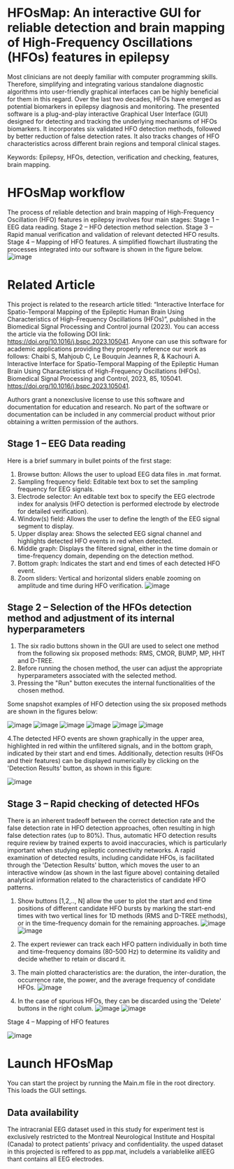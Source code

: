 # HFOsMap: An interactive GUI for reliable detection and brain mapping of High-Frequency Oscillations (HFOs) features in epilepsy
Most clinicians are not deeply familiar with computer programming skills. Therefore, simplifying and integrating various standalone diagnostic algorithms into user-friendly graphical interfaces can be highly beneficial for them in this regard. Over the last two decades, HFOs have emerged as potential biomarkers in epilepsy diagnosis and monitoring. The presented software is a plug-and-play interactive Graphical User Interface (GUI) designed for detecting and tracking the underlying mechanisms of HFOs biomarkers. It incorporates six validated HFO detection methods, followed by better reduction of false detection rates. It also tracks changes of HFO characteristics across different brain regions and temporal clinical stages. 

Keywords: Epilepsy, HFOs, detection, verification and checking, features, brain mapping.

# HFOsMap workflow
The process of reliable detection and brain mapping of High-Frequency Oscillation (HFO) features in epilepsy involves four main stages:
Stage 1 – EEG data reading.
Stage 2 – HFO detection method selection.
Stage 3 – Rapid manual verification and validation of relevant detected HFO results.
Stage 4 – Mapping of HFO features.
A simplified flowchart illustrating the processes integrated into our software is shown in the figure below.
![image](https://github.com/user-attachments/assets/a152e8fd-6790-4ee6-8850-05741ab6f6dd)

# Related Article
This project is related to the research article titled:
“Interactive Interface for Spatio-Temporal Mapping of the Epileptic Human Brain Using Characteristics of High-Frequency Oscillations (HFOs)”,
published in the Biomedical Signal Processing and Control journal (2023).
You can access the article via the following DOI link: https://doi.org/10.1016/j.bspc.2023.105041.
Anyone can use this software for academic applications providing they properly reference our work as follows: Chaibi S, Mahjoub C, Le Bouquin Jeannes R, & Kachouri A. Interactive Interface for Spatio-Temporal Mapping of the Epileptic Human Brain Using Characteristics of High-Frequency Oscillations (HFOs). Biomedical Signal Processing and Control, 2023, 85, 105041. https://doi.org/10.1016/j.bspc.2023.105041.

Authors grant a nonexclusive license to use this software and documentation for education and research. No part of the software or documentation can be included in any commercial product without prior obtaining a written permission of the authors. 

## Stage 1 – EEG Data reading
Here is a brief summary in bullet points of the first stage:
1. Browse button: Allows the user to upload EEG data files in .mat format.
2. Sampling frequency field: Editable text box to set the sampling frequency for EEG signals.
3. Electrode selector: An editable text box to specify the EEG electrode index for analysis (HFO detection is performed electrode by electrode for detailed verification).
5. Window(s) field: Allows the user to define the length of the EEG signal segment to display.
6. Upper display area: Shows the selected EEG signal channel and highlights detected HFO events in red when detected.
7. Middle graph: Displays the filtered signal, either in the time domain or time-frequency domain, depending on the detection method.
8. Bottom graph: Indicates the start and end times of each detected HFO event.
9. Zoom sliders: Vertical and horizontal sliders enable zooming on amplitude and time during HFO verification.
![image](https://github.com/user-attachments/assets/c3887e05-6a01-4709-9f38-34439a4f73ed)

## Stage 2 – Selection of the HFOs detection method and adjustment of its internal hyperparameters
1. The six radio buttons shown in the GUI are used to select one method from the following six proposed methods: RMS, CMOR, BUMP, MP, HHT and D-TREE.
2. Before running the chosen method, the user can adjust the appropriate hyperparameters associated with the selected method.
3. Pressing the "Run" button executes the internal functionalities of the chosen method.

Some snapshot examples of HFO detection using the six proposed methods are shown in the figures below:

![image](https://github.com/user-attachments/assets/d3c642b9-2fae-44c1-ba4f-8b5b46064070)
![image](https://github.com/user-attachments/assets/c4d5a095-c30c-40e6-9a03-10c7ea7b7653)
![image](https://github.com/user-attachments/assets/44d57d7f-8df5-49a9-825b-2ccdec48c2ff)
![image](https://github.com/user-attachments/assets/f2597ae8-0b0c-481d-b8f7-08926fc45cb5)
![image](https://github.com/user-attachments/assets/7bb235ec-0fa2-4f87-bfc7-193d0d6f4afd)
![image](https://github.com/user-attachments/assets/d910c5d6-6b98-4595-8410-27b0a2f442a9)

   4.The detected HFO events are shown graphically in the upper area, highlighted in red within the unfiltered signals, and in the bottom graph, indicated by their start and end times. Additionally, detection results (HFOs and their features) can be displayed numerically by clicking on the 'Detection Results' button, as shown in this figure:
   
 ![image](https://github.com/user-attachments/assets/46528472-507f-46b3-84d4-65db2bbe5170)
   
## Stage 3 – Rapid checking of detected HFOs 

There is an inherent tradeoff between the correct detection rate and the false detection rate in HFO detection approaches, often resulting in high false detection rates (up to 80%). Thus, automatic HFO detection results require review by trained experts to avoid inaccuracies, which is particularly important when studying epileptic connectivity networks. A rapid examination of detected results, including candidate HFOs, is facilitated through the 'Detection Results' button, which moves the user to an interactive window (as shown in the last figure above) containing detailed analytical information related to the characteristics of candidate HFO patterns.

1. Show buttons  [1,2,.., N] allow the user to plot the start and end time positions of different candidate HFO bursts by marking the start-end times with two vertical lines for 1D methods (RMS and D-TREE methods), or in the time-frequency domain for the remaining approaches.
![image](https://github.com/user-attachments/assets/49f5a295-a1c1-472d-9747-296fc14f66f2)
![image](https://github.com/user-attachments/assets/c75bc97a-5241-4d16-a8b1-8874c8918460)

2. The expert reviewer can track each HFO pattern individually in both time and time-frequency domains (80-500 Hz) to determine its validity and decide whether to retain or discard it.
   
3. The main plotted characteristics are: the duration, the inter-duration, the occurrence rate, the power, and the average frequency of condidate HFOs.
   ![image](https://github.com/user-attachments/assets/95c52f5e-1c8a-4298-ab77-93518a889e4d)
   
4. In the case of spurious HFOs, they can be discarded using the 'Delete' buttons in the right colum.
 ![image](https://github.com/user-attachments/assets/f4c2dc21-27b6-4e11-85c5-ccd6664c9182)
 ![image](https://github.com/user-attachments/assets/ac13453f-9575-4d50-929e-b92e7c586b01)


Stage 4 – Mapping of HFO features

![image](https://github.com/user-attachments/assets/13edbedc-15d9-4e9d-8846-630a2a71dc02)

# Launch HFOsMap
You can start the project by running the Main.m file in the root directory. This loads the GUI settings. 
## Data availability
The intracranial EEG dataset used in this study for experiment test is exclusively restricted to the Montreal Neurological Institute and Hospital (Canada) to protect patients’ privacy and confidentiality.
the usped dataset in this projected is reffered to as ppp.mat, includels a variablelike allEEG thant contains all EEG electrodes.



